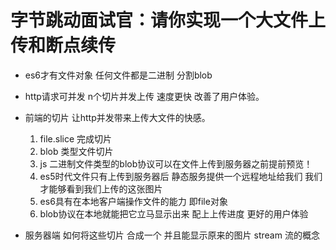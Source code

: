 # 字节跳动面试官：请你实现一个大文件上传和断点续传
- es6才有文件对象 任何文件都是二进制 分割blob
- http请求可并发 n个切片并发上传 速度更快 改善了用户体验。
- 前端的切片 让http并发带来上传大文件的快感。
    1. file.slice 完成切片 
    2. blob 类型文件切片
    3. js 二进制文件类型的blob协议可以在文件上传到服务器之前提前预览！
    4. es5时代文件只有上传到服务器后 静态服务提供一个远程地址给我们 我们才能够看到我们上传的这张图片
    5. es6具有在本地客户端操作文件的能力 即file对象
    6. blob协议在本地就能把它立马显示出来 配上上传进度 更好的用户体验

- 服务器端
    如何将这些切片 合成一个 并且能显示原来的图片
    stream 流的概念